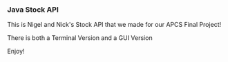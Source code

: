 ### Java Stock API

This is Nigel and Nick's Stock API that we made for our APCS Final Project!

There is both a Terminal Version and a GUI Version

Enjoy!

